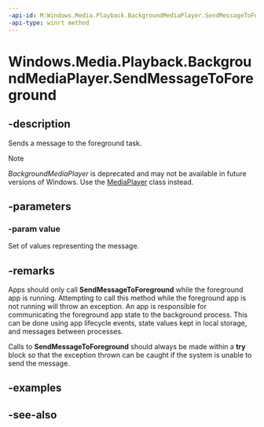 ```yaml
---
-api-id: M:Windows.Media.Playback.BackgroundMediaPlayer.SendMessageToForeground(Windows.Foundation.Collections.ValueSet)
-api-type: winrt method
---
```


<!-- Method syntax
public void SendMessageToForeground(Windows.Foundation.Collections.ValueSet value)
-->

# Windows.Media.Playback.BackgroundMediaPlayer.SendMessageToForeground

## -description
Sends a message to the foreground task.

> [!NOTE]
> *BackgroundMediaPlayer* is deprecated and may not be available in future versions of Windows. Use the [MediaPlayer](mediaplayer.md) class instead.

## -parameters
### -param value
Set of values representing the message.

## -remarks
Apps should only call **SendMessageToForeground** while the foreground app is running. Attempting to call this method while the foreground app is not running will throw an exception. An app is responsible for communicating the foreground app state to the background process. This can be done using app lifecycle events, state values kept in local storage, and messages between processes.

Calls to **SendMessageToForeground** should always be made within a **try** block so that the exception thrown can be caught if the system is unable to send the message.

## -examples

## -see-also

